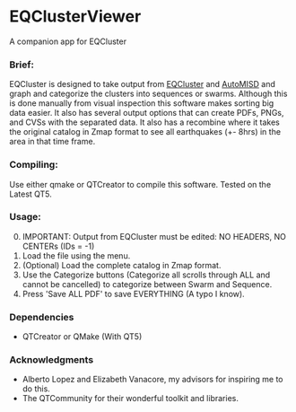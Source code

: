 # EQClusterViewer
A companion app for EQCluster

### Brief:
EQCluster is designed to take output from [EQCluster](https://github.com/Fran89/EQCluster) and 
[AutoMISD](https://github.com/Fran89/AutoMISD) and graph and categorize the clusters into sequences
or swarms. Although this is done manually from visual inspection this software makes sorting big data
easier. It also has several output options that can create PDFs, PNGs, and CVSs with the separated data.
It also has a recombine where it takes the original catalog in Zmap format to see all earthquakes (+- 8hrs)
in the area in that time frame.

### Compiling:

Use either qmake or QTCreator to compile this software. Tested on the Latest QT5.

### Usage:

  0. IMPORTANT: Output from EQCluster must be edited: NO HEADERS, NO CENTERs (IDs = -1)
  1. Load the file using the menu.
  2. (Optional) Load the complete catalog in Zmap format.
  3. Use the Categorize buttons (Categorize all scrolls through ALL and cannot be cancelled) to categorize between Swarm and Sequence.
  4. Press 'Save ALL PDF' to save EVERYTHING (A typo I know).
  
### Dependencies

  * QTCreator or QMake (With QT5)

### Acknowledgments

  * Alberto Lopez and Elizabeth Vanacore, my advisors for inspiring me to do this.
  * The QTCommunity for their wonderful toolkit and libraries.
